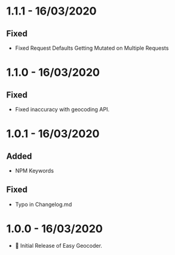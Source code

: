 # 1.1.1 - 16/03/2020

## Fixed

- Fixed Request Defaults Getting Mutated on Multiple Requests

# 1.1.0 - 16/03/2020

## Fixed

- Fixed inaccuracy with geocoding API.

# 1.0.1 - 16/03/2020

## Added

- NPM Keywords

## Fixed

- Typo in Changelog.md

# 1.0.0 - 16/03/2020

- 🎉 Initial Release of Easy Geocoder.
